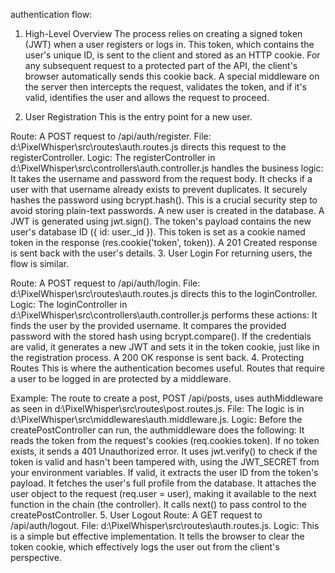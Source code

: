 authentication flow:

1. High-Level Overview
The process relies on creating a signed token (JWT) when a user registers or logs in. This token, which contains the user's unique ID, is sent to the client and stored as an HTTP cookie. For any subsequent request to a protected part of the API, the client's browser automatically sends this cookie back. A special middleware on the server then intercepts the request, validates the token, and if it's valid, identifies the user and allows the request to proceed.

2. User Registration
This is the entry point for a new user.

Route: A POST request to /api/auth/register.
File: d:\PixelWhisper\src\routes\auth.routes.js directs this request to the registerController.
Logic: The registerController in d:\PixelWhisper\src\controllers\auth.controller.js handles the business logic:
It takes the username and password from the request body.
It checks if a user with that username already exists to prevent duplicates.
It securely hashes the password using bcrypt.hash(). This is a crucial security step to avoid storing plain-text passwords.
A new user is created in the database.
A JWT is generated using jwt.sign(). The token's payload contains the new user's database ID ({ id: user._id }).
This token is set as a cookie named token in the response (res.cookie('token', token)).
A 201 Created response is sent back with the user's details.
3. User Login
For returning users, the flow is similar.

Route: A POST request to /api/auth/login.
File: d:\PixelWhisper\src\routes\auth.routes.js directs this to the loginController.
Logic: The loginController in d:\PixelWhisper\src\controllers\auth.controller.js performs these actions:
It finds the user by the provided username.
It compares the provided password with the stored hash using bcrypt.compare().
If the credentials are valid, it generates a new JWT and sets it in the token cookie, just like in the registration process.
A 200 OK response is sent back.
4. Protecting Routes
This is where the authentication becomes useful. Routes that require a user to be logged in are protected by a middleware.

Example: The route to create a post, POST /api/posts, uses authMiddleware as seen in d:\PixelWhisper\src\routes\post.routes.js.
File: The logic is in d:\PixelWhisper\src\middlewares\auth.middleware.js.
Logic: Before the createPostController can run, the authmiddleware does the following:
It reads the token from the request's cookies (req.cookies.token).
If no token exists, it sends a 401 Unauthorized error.
It uses jwt.verify() to check if the token is valid and hasn't been tampered with, using the JWT_SECRET from your environment variables.
If valid, it extracts the user ID from the token's payload.
It fetches the user's full profile from the database.
It attaches the user object to the request (req.user = user), making it available to the next function in the chain (the controller).
It calls next() to pass control to the createPostController.
5. User Logout
Route: A GET request to /api/auth/logout.
File: d:\PixelWhisper\src\routes\auth.routes.js.
Logic: This is a simple but effective implementation. It tells the browser to clear the token cookie, which effectively logs the user out from the client's perspective.
